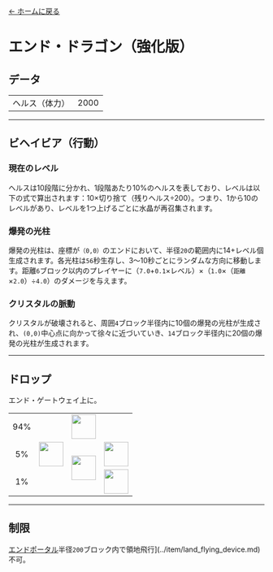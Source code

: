 [← ホームに戻る](../)
# エンド・ドラゴン（強化版）

## データ
<table>
    <tr><td align="end">ヘルス（体力）</td><td>2000</td></tr>
</table>

---

## ビヘイビア（行動）
### 現在のレベル
ヘルスは10段階に分かれ、1段階あたり10%のヘルスを表しており、レベルは以下の式で算出されます：10×切り捨て（残りヘルス÷200）。つまり、1から10のレベルがあり、レベルを1つ上げるごとに水晶が再召集されます。
### 爆発の光柱
爆発の光柱は、座標が`（0,0）`のエンドにおいて、半径`20`の範囲内に14+レベル個生成されます。各光柱は`56`秒生存し、3～10秒ごとにランダムな方向に移動します。距離`6`ブロック以内のプレイヤーに（`7.0`+`0.1`×レベル）×（`1.0`×（`距離`×`2.0`）÷`4.0`）のダメージを与えます。
### クリスタルの脈動
クリスタルが破壊されると、周囲`4`ブロック半径内に10個の爆発の光柱が生成され、`(0,0)`中心点に向かって徐々に近づいていき、`14`ブロック半径内に20個の爆発の光柱が生成されます。

---

## ドロップ
エンド・ゲートウェイ上に。
<table>
    <tr><td align="center">94%</td><td align="center" rowspan="3"><img src="https://i.imgur.com/0iqFoY6.png" width="48"/></td><td colspan="2"><img src="https://i.imgur.com/wl43BjZ.png" width="48"/></td></tr>
    <tr><td align="center">5%</td><td align="center" rowspan="2"><a href="../item/dragon_tooth.md"><img src="https://i.imgur.com/ZJn6ZOj.png" width="48"/></a></td><td><img src="https://i.imgur.com/wl43BjZ.png" width="48"/></td></tr>
    <tr><td align="center">1%</td><td align="center"><a href="../item/dragon_blood_tooth.md"><img src="https://i.imgur.com/DWX8hfU.png" width="48"/></a></td></tr>
</table>

---

## 制限
[エンドポータル](https://minecraft.fandom.com/zh/wiki/終界傳送門)半径`200`ブロック内で領地飛行](../item/land_flying_device.md)不可。
